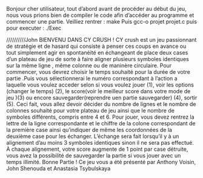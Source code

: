 Bonjour cher utilisateur, tout d’abord avant de procéder au début du jeu, nous vous prions bien de compiler le code afin d’accéder au programme et commencer une partie.
Veilliez rentrer : make Puis gcc-o projet projet.c puis pour executer : ./Exec

//////////John
BIENVENU DANS CY CRUSH !
CY crush est un jeu passionnant de stratégie et de hasard qui consiste à penser ces coups en avance ou tout simplement agir en spontanéité en échangeant de place deux cases d’un 
plateau de jeu de sorte à faire aligner plusieurs symboles identiques sur la même ligne , même colonne ou de maninère circulaire.
Pour commencer, vous devrez choisir le temps souhaité pour la durée de votre partie .Puis vous sélectionnerai le numéro correspondant à l’action a laquelle vous voulez acceder
selon si vous voulez jouer (1), voir les options (changer le temps) (2), le score(voir le meilleur score dans votre mode de jeu )(3) ou encore sauvegarder(reprendre uen partie sauvegarder)
(4), sortir (5).
Ceci fait, vous allez devoir décider du nombre de lignes et le nombre de colonnes souhaité pour votre plateau de jeu ainsi que le nombre de symboles différents, compris entre 4 et 6.
Pour jouer, vous devez rentrez la lettre de la ligne correspondante et le chiffre de la colone correspondant de la première case ainsi qu’indiquer de même les coordonnées de la 
deuxième case pour les échanger. L’échange sera fait lorsqu’il y à un alignement d’au moins 3 symboles identiques sinon il ne sera pas effectué.
À chaque alignement, votre score augmente de 1 point par case détruite, vous avez la possibilité de sauvegarder la partie si vous jouer avec un temps illimité.
Bonne Partie !
Ce jeu vous a été présenté par Anthony Voisin, John Shenouda et Anastasia Tsybulskaya  
